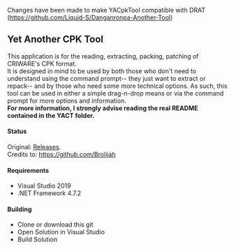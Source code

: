 Changes have been made to make YACpkTool compatible with DRAT (https://github.com/Liquid-S/Danganronpa-Another-Tool)

## Yet Another CPK Tool  
This application is for the reading, extracting, packing, patching of CRIWARE's CPK format.  
It is designed in mind to be used by both those who don't need to understand using the command prompt-- they just want to extract or repack-- and by those who need some more technical options. As such, this tool can be used in either a simple drag-n-drop means or via the command prompt for more options and information.  
**For more information, I strongly advise reading the real README contained in the YACT folder.**  
  
#### Status
Original: [Releases](https://github.com/Brolijah/YACpkTool/releases/).  
Credits to: https://github.com/Brolijah
  
#### Requirements
 * Visual Studio 2019
 * .NET Framework 4.7.2

#### Building
 * Clone or download this git
 * Open Solution in Visual Studio
 * Build Solution
